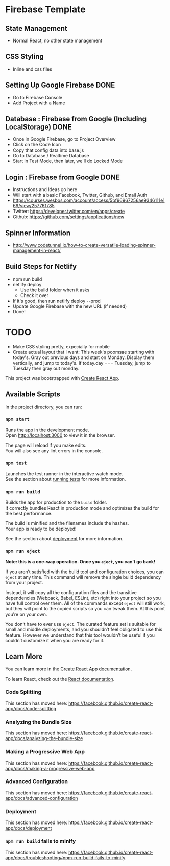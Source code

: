 # Firebase Template
## State Management
- Normal React, no other state management

## CSS Styling
- Inline and css files

## Setting Up Google Firebase                                   DONE
- Go to Firebase Console
- Add Project with a Name

## Database : Firebase from Google (Including LocalStorage)     DONE
- Once in Google Firebase, go to Project Overview
- Click on the Code Icon
- Copy that config data into base.js
- Go to Database / Realtime Database
- Start in Test Mode, then later, we'll do Locked Mode

## Login : Firebase from Google                                 DONE
- Instructions and Ideas go here
- Will start with a basic Facebook, Twitter, Github, and Email Auth
- https://courses.wesbos.com/account/access/5bf96967256ae9346111e169/view/257761785
- Twitter: https://developer.twitter.com/en/apps/create
- Github: https://github.com/settings/applications/new


## Spinner Information
- http://www.codetunnel.io/how-to-create-versatile-loading-spinner-management-in-react/

## Build Steps for Netlify
- npm run build
- netlify deploy
    - Use the build folder when it asks
    - Check it over
- If it's good, then run netlify deploy --prod
- Update Google Firebase with the new URL (if needed)
- Done! 


# TODO
- Make CSS styling pretty, expecially for mobile
- Create actual layout that I want: This week's poomsae starting with today's. Gray out previous days and start on Monday. Display them vertically, and jump to today's. If today.day === Tuesday, jump to Tuesday then gray out monday. 





This project was bootstrapped with [Create React App](https://github.com/facebook/create-react-app).

## Available Scripts

In the project directory, you can run:

### `npm start`

Runs the app in the development mode.<br>
Open [http://localhost:3000](http://localhost:3000) to view it in the browser.

The page will reload if you make edits.<br>
You will also see any lint errors in the console.

### `npm test`

Launches the test runner in the interactive watch mode.<br>
See the section about [running tests](https://facebook.github.io/create-react-app/docs/running-tests) for more information.

### `npm run build`

Builds the app for production to the `build` folder.<br>
It correctly bundles React in production mode and optimizes the build for the best performance.

The build is minified and the filenames include the hashes.<br>
Your app is ready to be deployed!

See the section about [deployment](https://facebook.github.io/create-react-app/docs/deployment) for more information.

### `npm run eject`

**Note: this is a one-way operation. Once you `eject`, you can’t go back!**

If you aren’t satisfied with the build tool and configuration choices, you can `eject` at any time. This command will remove the single build dependency from your project.

Instead, it will copy all the configuration files and the transitive dependencies (Webpack, Babel, ESLint, etc) right into your project so you have full control over them. All of the commands except `eject` will still work, but they will point to the copied scripts so you can tweak them. At this point you’re on your own.

You don’t have to ever use `eject`. The curated feature set is suitable for small and middle deployments, and you shouldn’t feel obligated to use this feature. However we understand that this tool wouldn’t be useful if you couldn’t customize it when you are ready for it.

## Learn More

You can learn more in the [Create React App documentation](https://facebook.github.io/create-react-app/docs/getting-started).

To learn React, check out the [React documentation](https://reactjs.org/).

### Code Splitting

This section has moved here: https://facebook.github.io/create-react-app/docs/code-splitting

### Analyzing the Bundle Size

This section has moved here: https://facebook.github.io/create-react-app/docs/analyzing-the-bundle-size

### Making a Progressive Web App

This section has moved here: https://facebook.github.io/create-react-app/docs/making-a-progressive-web-app

### Advanced Configuration

This section has moved here: https://facebook.github.io/create-react-app/docs/advanced-configuration

### Deployment

This section has moved here: https://facebook.github.io/create-react-app/docs/deployment

### `npm run build` fails to minify

This section has moved here: https://facebook.github.io/create-react-app/docs/troubleshooting#npm-run-build-fails-to-minify
